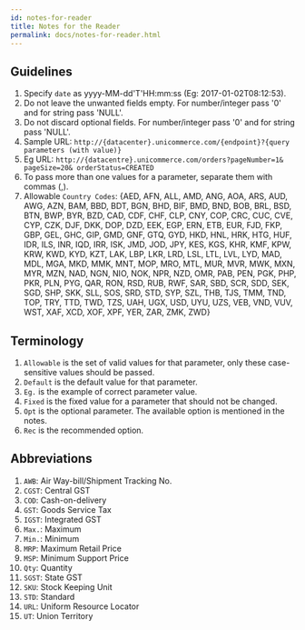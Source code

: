 ```yaml
---
id: notes-for-reader
title: Notes for the Reader
permalink: docs/notes-for-reader.html
---
```


## Guidelines

1. Specify `date` as yyyy-MM-dd'T'HH:mm:ss (Eg: 2017-01-02T08:12:53).
2. Do not leave the unwanted fields empty. For number/integer pass '0' and for string pass 'NULL'.
3. Do not discard optional fields. For number/integer pass '0' and for string pass 'NULL'.
4. Sample URL: `http://{datacenter}.unicommerce.com/{endpoint}?{query parameters (with value)}`
5. Eg URL: `http://{datacentre}.unicommerce.com/orders?pageNumber=1& pageSize=20& orderStatus=CREATED`
6. To pass more than one values for a parameter, separate them with commas (,).
1. Allowable `Country Codes`: {AED, AFN, ALL, AMD, ANG, AOA, ARS, AUD, AWG, AZN, BAM, BBD, BDT, BGN, BHD, BIF, BMD, BND, BOB, BRL, BSD, BTN, BWP, BYR, BZD, CAD, CDF, CHF, CLP, CNY, COP, CRC, CUC, CVE, CYP, CZK, DJF, DKK, DOP, DZD, EEK, EGP, ERN, ETB, EUR, FJD, FKP, GBP, GEL, GHC, GIP, GMD, GNF, GTQ, GYD, HKD, HNL, HRK, HTG, HUF, IDR, ILS, INR, IQD, IRR, ISK, JMD, JOD, JPY, KES, KGS, KHR, KMF, KPW, KRW, KWD, KYD, KZT, LAK, LBP, LKR, LRD, LSL, LTL, LVL, LYD, MAD, MDL, MGA, MKD, MMK, MNT, MOP, MRO, MTL, MUR, MVR, MWK, MXN, MYR, MZN, NAD, NGN, NIO, NOK, NPR, NZD, OMR, PAB, PEN, PGK, PHP, PKR, PLN, PYG, QAR, RON, RSD, RUB, RWF, SAR, SBD, SCR, SDD, SEK, SGD, SHP, SKK, SLL, SOS, SRD, STD, SYP, SZL, THB, TJS, TMM, TND, TOP, TRY, TTD, TWD, TZS, UAH, UGX, USD, UYU, UZS, VEB, VND, VUV, WST, XAF, XCD, XOF, XPF, YER, ZAR, ZMK, ZWD}

## Terminology

1. `Allowable` is the set of valid values for that parameter, only these case-sensitive values should be passed.
1. `Default` is the default value for that parameter.
1. `Eg.` is the example of correct parameter value.
1. `Fixed` is the fixed value for a parameter that should not be changed.
1. `Opt` is the optional parameter. The available option is mentioned in the notes.
1. `Rec` is the recommended option.


## Abbreviations

1. `AWB`: Air Way-bill/Shipment Tracking No.
1. `CGST`: Central GST
1. `COD`: Cash-on-delivery
1. `GST`: Goods Service Tax
1. `IGST`: Integrated GST
1. `Max.`: Maximum
1. `Min.`: Minimum
1. `MRP`: Maximum Retail Price
1. `MSP`: Minimum Support Price
1. `Qty`: Quantity
1. `SGST`: State GST
1. `SKU`: Stock Keeping Unit
1. `STD`: Standard
1. `URL`: Uniform Resource Locator
1. `UT`: Union Territory


